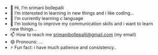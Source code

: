 - 👋 Hi, I’m srimani bollepalli
- 👀 I’m interested in learning in new things and i like coding...
- 🌱 I’m currently learning c language
- 💞️ I’m looking to improve my communication skills and i want to learn new things...
- 📫 How to reach me srimanibollepalli@gmail.com (my email)
- 😄 Pronouns: ...
- ⚡ Fun fact: i have much patience and consistency..

<!---
myself-i/myself-i is a ✨ special ✨ repository because its `README.md` (this file) appears on your GitHub profile.
You can click the Preview link to take a look at your changes.
--->
